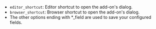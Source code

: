 -   `editor_shortcut`: Editor shortcut to open the add-on's dialog.
-   `browser_shortcut`: Browser shortcut to open the add-on's dialog.
-   The other options ending with \*\_field are used to save your configured fields.
